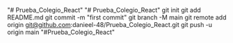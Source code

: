 "# Prueba_Colegio_React" 
"# Prueba_Colegio_React"  git init git add README.md git commit -m "first commit" git branch -M main git remote add origin git@github.com:danieel-48/Prueba_Colegio_React.git git push -u origin main
"#Prueba_Colegio_React" 

